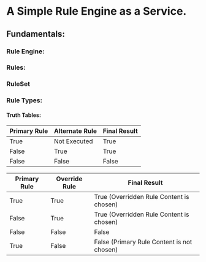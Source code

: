 # A Simple Rule Engine as a Service.

## Fundamentals:

### Rule Engine:

### Rules:

### RuleSet

### Rule Types:

#### Truth Tables:

| Primary Rule | Alternate Rule | Final Result |
|--------------|----------------|--------------|
| True         | Not Executed   | True         |
| False        | True           | True         |
| False        | False          | False        |

| Primary Rule | Override Rule | Final Result                               |
|--------------|---------------|--------------------------------------------|
| True         | True          | True (Overridden Rule Content is chosen)   |
| False        | True          | True (Overridden Rule Content is chosen)   |
| False        | False         | False                                      |
| True         | False         | False (Primary Rule Content is not chosen) |